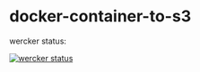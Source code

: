 docker-container-to-s3
======================

wercker status:

[![wercker status](https://app.wercker.com/status/163bdf5ffa9fb1fd3c3fd32a943d6829/m "wercker status")](https://app.wercker.com/project/bykey/163bdf5ffa9fb1fd3c3fd32a943d6829)
